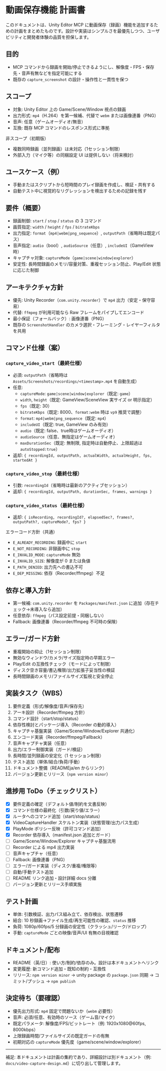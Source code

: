 # 動画保存機能 計画書

このドキュメントは、Unity Editor MCP に動画保存（録画）機能を追加するための計画をまとめたものです。設計や実装はシンプルさを最優先しつつ、ユーザビリティと開発者体験の品質を担保します。

## 目的

- MCP コマンドから録画を開始/停止できるようにし、解像度・FPS・保存先・音声有無などを指定可能にする
- 既存の `capture_screenshot` の設計・操作性と一貫性を保つ

## スコープ

- 対象: Unity Editor 上の Game/Scene/Window 視点の録画
- 出力形式: `mp4`（H.264）を第一候補、代替で `webm` または画像連番（PNG）
- 音声: 任意（ゲームオーディオ/無音）
- 互換: 既存 MCP コマンドのレスポンス形式に準拠

非スコープ（初期版）
- 複数同時録画（並列録画）は未対応（1セッション制限）
- 外部入力（マイク等）の同梱設定 UI は提供しない（将来検討）

## ユースケース（例）

- 手動またはスクリプトから短時間のプレイ録画を作成し、検証・共有する
- 自動テスト中に視覚的なリグレッションを検出するための記録を残す

## 要件（概要）

- 録画制御: `start` / `stop` / `status` の 3 コマンド
- 画質指定: `width` / `height` / `fps` / `bitrateKbps`
- 出力指定: `format`（`mp4|webm|png_sequence`）, `outputPath`（省略時は既定パス）
- 音声指定: `audio`（bool）, `audioSource`（任意）, `includeUI`（GameView 時）
- キャプチャ対象: `captureMode`（`game|scene|window|explorer`）
- 安定性: 長時間録画のメモリ/容量対策、重複セッション防止、Play/Edit 状態に応じた制御

## アーキテクチャ方針

- 優先: Unity Recorder（`com.unity.recorder`）で `mp4` 出力（安定・保守容易）
- 代替: `ffmpeg` が利用可能なら Raw フレームをパイプしてエンコード
- 最小保証（フォールバック）: 画像連番（PNG）
- 既存の `ScreenshotHandler` のカメラ選択・フレーミング・レイヤーフィルタを共用

## コマンド仕様（案）

### `capture_video_start`（最終仕様）

- 必須: `outputPath`（省略時は `Assets/Screenshots/recordings/<timestamp>.mp4` を自動生成）
- 任意:
  - `captureMode`: `game|scene|window|explorer`（既定: `game`）
  - `width`, `height`（既定: GameView/SceneView 実サイズ or 明示指定）
  - `fps`（既定: 30）
  - `bitrateKbps`（既定: 8000、`format:webm` 時は `vp9` 推奨で調整）
  - `format`: `mp4|webm|png_sequence`（既定: `mp4`）
  - `includeUI`（既定: true, GameView のみ有効）
  - `audio`（既定: false、true時はゲームオーディオ）
  - `audioSource`（任意、無指定はゲームオーディオ）
  - `maxDurationSec`（既定: 無制限, 指定時は自動停止、上限超過は `autoStopped:true`）
- 返却: `{ recordingId, outputPath, actualWidth, actualHeight, fps, startedAt }`

### `capture_video_stop`（最終仕様）

- 引数: `recordingId`（省略時は最新のアクティブセッション）
- 返却: `{ recordingId, outputPath, durationSec, frames, warnings }`

### `capture_video_status`（最終仕様）

- 返却: `{ isRecording, recordingId?, elapsedSec?, frames?, outputPath?, captureMode?, fps? }`

エラーコード方針（共通）

- `E_ALREADY_RECORDING`: 録画中に `start`
- `E_NOT_RECORDING`: 非録画中に `stop`
- `E_INVALID_MODE`: `captureMode` 無効
- `E_INVALID_SIZE`: 解像度が 0 または負値
- `E_PATH_DENIED`: 出力先への書込不可
- `E_DEP_MISSING`: 依存（Recorder/ffmpeg）不足

## 依存と導入方針

- 第一候補: `com.unity.recorder` を `Packages/manifest.json` に追加（存在チェック→未導入なら追加）
- 任意依存: `ffmpeg`（パス設定前提・同梱しない）
- Fallback: 画像連番（Recorder/ffmpeg 不可時の保険）

## エラー/ガード方針

- 重複開始の抑止（1セッション制限）
- 無効なウィンドウ/カメラ/サイズ指定時の早期エラー
- Play/Edit の互換性チェック（モードによって制限）
- ディスク空き容量/書込権限/出力拡張子妥当性の検証
- 長時間録画のメモリ/ファイルサイズ監視と安全停止

## 実装タスク（WBS）

1. 要件定義（形式/解像度/音声/保存先）
2. アーキ設計（Recorder/ffmpeg 方針）
3. コマンド設計（start/stop/status）
4. 依存性検討とパッケージ導入（Recorder の動的導入）
5. キャプチャ基盤実装（Game/Scene/Window/Explorer 共通化）
6. エンコード実装（Recorder/ffmpeg/Fallback）
7. 音声キャプチャ実装（任意）
8. 出力/エラー制御実装（ガード/検証）
9. 長時間/並列録画の安定化（1 セッション制限）
10. テスト追加（単体/結合/負荷/手動）
11. ドキュメント整備（READMEja/en からリンク）
12. バージョン更新とリリース（`npm version minor`）

## 進捗用 ToDo（チェックリスト）

- [x] 要件定義の確定（デフォルト値/制約を文書反映）
- [x] コマンド仕様の最終化（引数/戻り値/エラー）
- [x] ルータへのコマンド追加（start/stop/status）
- [x] VideoCaptureHandler スケルトン実装（状態管理/出力パス生成）
- [x] PlayMode ポリシー反映（許可コマンド追加）
- [x] Recorder 依存導入（manifest.json 追加とガード）
- [ ] Game/Scene/Window/Explorer キャプチャ基盤流用
- [ ] Recorder による mp4 出力実装
- [ ] 音声キャプチャ（任意）
- [ ] Fallback: 画像連番（PNG）
- [ ] エラー/ガード実装（ディスク/重複/権限等）
- [ ] 自動/手動テスト追加
- [ ] README リンク追加・設計詳細 docs 分離
- [ ] バージョン更新とリリース手順実施

## テスト計画

- 単体: 引数検証、出力パス組み立て、依存検出、状態遷移
- 結合: 10 秒録画→ファイル生成/再生可能性の確認、`status` 推移
- 負荷: 1080p/60fps/5 分録画の安定性（クラッシュ/リーク/ドロップ）
- 手動: `captureMode` ごとの映像/音声/UI 有無の目視確認

## ドキュメント/配布

- README（英/日）: 使い方/制約/依存のみ。設計は本ドキュメントへリンク
- 変更履歴: 新コマンド追加・既知の制約・互換性
- リリース: `npm version minor` → unity package の `package.json` 同期 → コミット/プッシュ → `npm publish`

## 決定待ち（要確認）

- 優先出力形式: `mp4` 固定で問題ないか（`webm` 必要性）
- 音声: 必須/任意、有効時のソース（ゲーム音/マイク）
- 既定パラメータ: 解像度/FPS/ビットレート（例: 1920x1080@60fps, 8000kbps）
- 上限録画時間/ファイルサイズの既定ガードの有無
- 初期対応の `captureMode` 優先度（game/scene/window/explorer）

---

補足: 本ドキュメントは計画の集約であり、詳細設計は別ドキュメント（例: `docs/video-capture-design.md`）に切り出して管理します。
